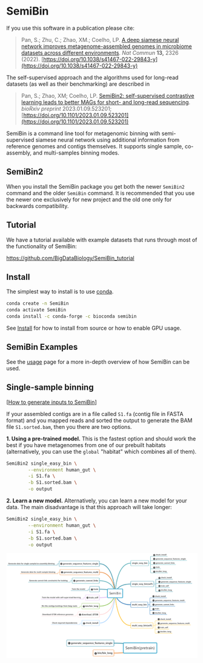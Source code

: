 # SemiBin

If you use this software in a publication please cite:

>  Pan, S.; Zhu, C.; Zhao, XM.; Coelho, LP. [A deep siamese neural network improves metagenome-assembled genomes in microbiome datasets across different environments](https://doi.org/10.1038/s41467-022-29843-y). *Nat Commun* **13,** 2326 (2022). [https://doi.org/10.1038/s41467-022-29843-y](https://doi.org/10.1038/s41467-022-29843-y)

The self-supervised approach and the algorithms used for long-read datasets (as well as their benchmarking) are described in

> Pan, S.; Zhao, XM; Coelho, LP. [SemiBin2: self-supervised contrastive learning leads to better MAGs for short- and long-read sequencing](https://doi.org/10.1101/2023.01.09.523201). *bioRxiv preprint* 2023.01.09.523201; [https://doi.org/10.1101/2023.01.09.523201](https://doi.org/10.1101/2023.01.09.523201)


SemiBin is a command line tool for metagenomic binning with semi-supervised siamese neural network using additional information from reference genomes and contigs themselves.
It supports single sample, co-assembly, and multi-samples binning modes.

## SemiBin2

When you install the SemiBin package you get both the newer `SemiBin2` command and the older `SemiBin` command.
It is recommended that you use the newer one exclusively for new project and the old one only for backwards compatibility.

## Tutorial

We have a tutorial available with example datasets that runs through most of the
functionality of SemiBin:

https://github.com/BigDataBiology/SemiBin_tutorial


## Install

The simplest way to install is to use [conda](https://conda.io/).

```bash
conda create -n SemiBin
conda activate SemiBin
conda install -c conda-forge -c bioconda semibin
```

See [Install](install) for how to install from source or how to enable GPU usage.

## SemiBin Examples

See the [usage](usage) page for a more in-depth overview of how SemiBin can be used.

## Single-sample binning

[[How to generate inputs to SemiBin](../generate)]

If your assembled contigs are in a file called `S1.fa` (contig file in FASTA format) and you mapped reads and sorted the output to generate the BAM file `S1.sorted.bam`, then you there are two options.


**1. Using a pre-trained model.** This is the fastest option and should work the best if you have metagenomes from one of our prebuilt habitats (alternatively, you can use the `global` "habitat" which combines all of them).

```bash
SemiBin2 single_easy_bin \
        --environment human_gut \
        -i S1.fa \
        -b S1.sorted.bam \
        -o output
```

**2. Learn a new model.** Alternatively, you can learn a new model for your data.
The main disadvantage is that this approach will take longer:

```bash
SemiBin2 single_easy_bin \
        --environment human_gut \
        -i S1.fa \
        -b S1.sorted.bam \
        -o output
```

[![Overview of SemiBin subcommands](SemiBin.png)](SemiBin.png)

